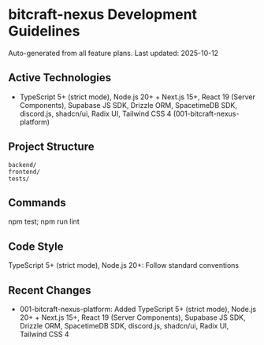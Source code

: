 ﻿# bitcraft-nexus Development Guidelines

Auto-generated from all feature plans. Last updated: 2025-10-12

## Active Technologies
- TypeScript 5+ (strict mode), Node.js 20+ + Next.js 15+, React 19 (Server Components), Supabase JS SDK, Drizzle ORM, SpacetimeDB SDK, discord.js, shadcn/ui, Radix UI, Tailwind CSS 4 (001-bitcraft-nexus-platform)

## Project Structure
```
backend/
frontend/
tests/
```

## Commands
npm test; npm run lint

## Code Style
TypeScript 5+ (strict mode), Node.js 20+: Follow standard conventions

## Recent Changes
- 001-bitcraft-nexus-platform: Added TypeScript 5+ (strict mode), Node.js 20+ + Next.js 15+, React 19 (Server Components), Supabase JS SDK, Drizzle ORM, SpacetimeDB SDK, discord.js, shadcn/ui, Radix UI, Tailwind CSS 4

<!-- MANUAL ADDITIONS START -->
<!-- MANUAL ADDITIONS END -->